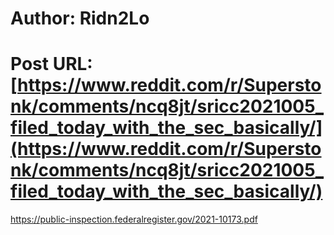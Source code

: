 # Author: Ridn2Lo
# Post URL: [https://www.reddit.com/r/Superstonk/comments/ncq8jt/sricc2021005_filed_today_with_the_sec_basically/](https://www.reddit.com/r/Superstonk/comments/ncq8jt/sricc2021005_filed_today_with_the_sec_basically/)


https://public-inspection.federalregister.gov/2021-10173.pdf